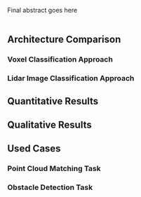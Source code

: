 <!-- Airborne particles such as dust, smoke and fog have a significant detrimental impact on Lidar-based robotic perception systems. Lidar rays can reflect on these particles, leading modern perception methods to erroneous results, such as false obstacles or misclassified elements. We propose a method to detect airborne particles in 3D Lidar point clouds using classification from geometric features and Lidar intensity returns. We compare three different classifiers and we evaluate our approach using real dust and fog data collected in outdoor scenarios. We achieve an accuracy of up to 95% in detecting airborne particles in Lidar point clouds, making our proposed method a promising solution for applications such as obstacle detection and object recognition in outdoor environments.  -->
Final abstract goes here
<br/>
<br/>

<!-- <center>
<img src="imgs/pcl_seg.png" alt="DustSegmentation" width="500px"/>
<br/>
Image showing the successful detection and segmentation of Lidar points generated by dust.
<br/> -->

<h2>Architecture Comparison</h2>

<h3>Voxel Classification Approach</h3>

<h3>Lidar Image Classification Approach</h3>

<h2>Quantitative Results</h2>

<!-- <img src="imgs/results.png" alt="Results" width="400px"/> -->

<h2>Qualitative Results</h2>

<!-- <img src="imgs/fog_pred.png" alt="FogPrediction" width="300px"/>

<img src="imgs/dust_pred.png" alt="DustPrediction" width="300px"/>

<img src="imgs/dust_natural_pred.png" alt="DustNaturalPrediction" width="300px"/> -->

<h2> Used Cases </h2>

<h3>Point Cloud Matching Task</h3>

<h3>Obstacle Detection Task</h3>
